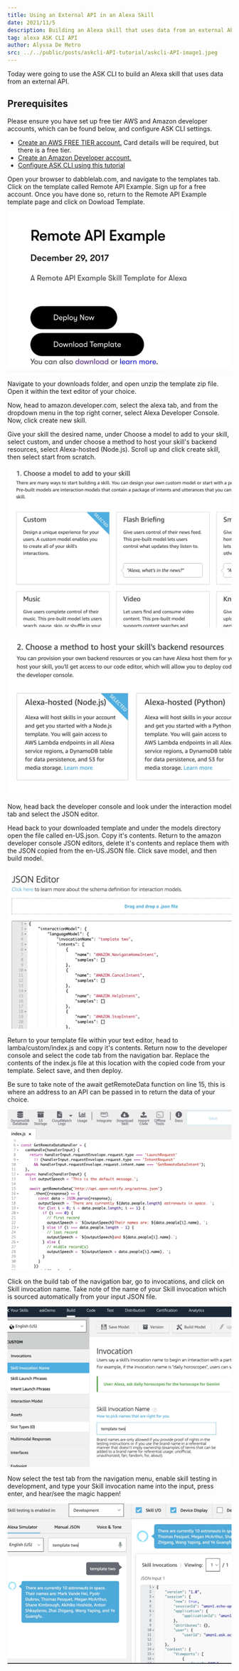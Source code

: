 ```yaml
---
title: Using an External API in an Alexa Skill
date: 2021/11/5
description: Building an Alexa skill that uses data from an external API
tag: alexa ASK CLI API 
author: Alyssa De Metro
src: ../../public/posts/askcli-API-tutorial/askcli-API-image1.jpeg
---
```


Today were going to use the ASK CLI to build an Alexa skill that uses data from an external API.

## Prerequisites
Please ensure you have set up free tier AWS and Amazon developer accounts, which can be found below, and configure ASK CLI settings. 

- [Create an AWS FREE TIER account.](https://aws.amazon.com/) Card details will be required, but there is a free tier.
- [Create an Amazon Developer account.](https://developer.amazon.com/)
- [Configure ASK CLI using this tutorial](/posts/askClI-setup-tutorial)

Open your browser to dabblelab.com, and navigate to the templates tab. Click on the template called Remote API Example. Sign up for a free account. Once you have done so, return to the Remote API Example template page and click on Dowload Template.

![](../../public/posts/askcli-API-tutorial/askcli-API-image1.jpeg)

Navigate to your downloads folder, and open unzip the template zip file. Open it within the text editor of your choice. 

Now, head to amazon.developer.com, select the alexa tab, and from the dropdown menu in the top right corner, select Alexa Developer Console. Now, click create new skill. 

Give your skill the desired name, under Choose a model to add to your skill, select custom, and under choose a method to host your skill's backend resources, select Alexa-hosted (Node.js). Scroll up and click create skill, then select start from scratch.

![](../../public/posts/askcli-API-tutorial/askcli-API-image2.jpeg)

![](../../public/posts/askcli-API-tutorial/askcli-API-image3.jpeg)

Now, head back the developer console and look under the interaction model tab and select the JSON editor.

Head back to your downloaded template and under the models directory open the file called en-US.json. Copy it's contents. Return to the amazon developer console JSON editors, delete it's contents and replace them with the JSON copied from the en-US.JSON file. Click save model, and then build model.

![](../../public/posts/askcli-API-tutorial/askcli-API-image4.jpeg)

Return to your template file within your text editor, head to lamba/custom/index.js and copy it's contents. Return now to the developer console and select the code tab from the navigation bar. Replace the contents of the index.js file at this location with the copied code from your template. Select save, and then deploy.

Be sure to take note of the await getRemoteData function on line 15, this is where an address to an API can be passed in to return the data of your choice.

![](../../public/posts/askcli-API-tutorial/askcli-API-image5.jpeg)

Click on the build tab of the navigation bar, go to invocations, and click on Skill invocation name. Take note of the name of your Skill invocation which is sourced automatically from your input JSON file.

![](../../public/posts/askcli-API-tutorial/askcli-API-image6.jpeg)

Now select the test tab from the navigation menu, enable skill testing in development, and type your Skill invocation name into the input, press enter, and hear/see the magic happen!

![](../../public/posts/askcli-API-tutorial/askcli-API-image7.jpeg)
